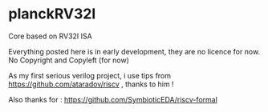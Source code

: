 # planckRV32I
Core based on RV32I ISA

Everything posted here is in early development, they are no licence for now. No Copyright and Copyleft (for now)

As my first serious verilog project, i use tips from https://github.com/ataradov/riscv , thanks to him !

Also thanks for : https://github.com/SymbioticEDA/riscv-formal
